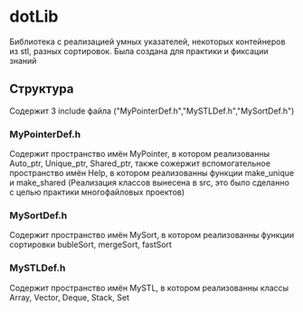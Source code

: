 # dotLib
Библиотека с реализацией умных указателей, некоторых контейнеров из stl, разных сортировок. Была создана для практики и фиксации знаний

## Структура
Содержит 3 include файла ("MyPointerDef.h","MySTLDef.h","MySortDef.h")
### MyPointerDef.h
Содержит пространство имён MyPointer, в котором реализованны Auto_ptr, Unique_ptr, Shared_ptr, также сожержит вспомогательное пространство имён Help, в котором реализованны функции make_unique и make_shared (Реализация классов вынесена в src, это было сделанно с целью практики многофайловых проектов)
### MySortDef.h
Содержит пространство имён MySort, в котором реализованны функции сортировки bubleSort, mergeSort, fastSort
### MySTLDef.h
Содержит пространство имён MySTL, в котором реализованны классы Array, Vector, Deque, Stack, Set
